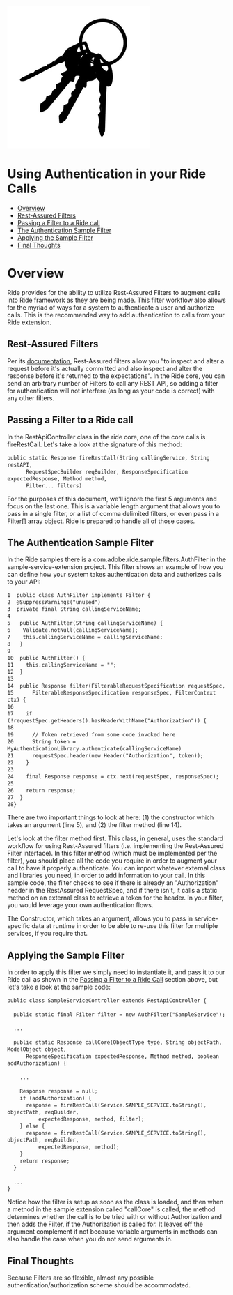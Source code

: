 ![Authentication](images/Ride_Authentication.jpeg)

# Using Authentication in your Ride Calls

* [Overview](#overview)
* [Rest-Assured Filters](#rest-assured-filters)
* [Passing a Filter to a Ride call](#passing-a-filter-to-a-ride-call)
* [The Authentication Sample Filter](#the-authentication-sample-filter)
* [Applying the Sample Filter](#applying-the-sample-filter)
* [Final Thoughts](#final-thoughts)

# Overview

Ride provides for the ability to utilize Rest-Assured Filters to augment calls into Ride framework as they are being made.  This filter workflow also allows for the myriad of ways for a system to authenticate a user and authorize calls.  This is the recommended way to add authentication to calls from your Ride extension.

## Rest-Assured Filters

Per its [documentation](https://github.com/rest-assured/rest-assured/wiki/usage#filters), Rest-Assured filters allow you "to inspect and alter a request before it's actually committed and also inspect and alter the response before it's returned to the expectations".  In the Ride core, you can send an arbitrary number of Filters to call any REST API, so adding a filter for authentication will not interfere (as long as your code is correct) with any other filters.

## Passing a Filter to a Ride call

In the RestApiController class in the ride core, one of the core calls is fireRestCall. Let's take a look at the signature of this method:

```
public static Response fireRestCall(String callingService, String restAPI,
      RequestSpecBuilder reqBuilder, ResponseSpecification expectedResponse, Method method,
      Filter... filters)
```

For the purposes of this document, we'll ignore the first 5 arguments and focus on the last one.  This is a variable length argument that allows you to pass in a single filter, or a list of comma delimited filters, or even pass in a Filter[] array object.  Ride is prepared to handle all of those cases.

## The Authentication Sample Filter

In the Ride samples there is a com.adobe.ride.sample.filters.AuthFilter in the sample-service-extension project.  This filter shows an example of how you can define how your system takes authentication data and authorizes calls to your API:

```
1  public class AuthFilter implements Filter {
2  @SuppressWarnings("unused")
3  private final String callingServiceName;
4
5   public AuthFilter(String callingServiceName) {
6    Validate.notNull(callingServiceName);
7    this.callingServiceName = callingServiceName;
8   }
9
10  public AuthFilter() {
11    this.callingServiceName = "";
12  }
13
14  public Response filter(FilterableRequestSpecification requestSpec,
15      FilterableResponseSpecification responseSpec, FilterContext ctx) {
16
17    if (!requestSpec.getHeaders().hasHeaderWithName("Authorization")) {
18
19      // Token retrieved from some code invoked here
20      String token = MyAuthenticationLibrary.authenticate(callingServiceName)
21      requestSpec.header(new Header("Authorization", token));
22    }
23
24    final Response response = ctx.next(requestSpec, responseSpec);
25
26    return response;
27  }
28}
```

There are two important things to look at here: (1) the constructor which takes an argument (line 5), and (2) the filter method (line 14).  

Let's look at the filter method first.  This class, in general, uses the standard workflow for using Rest-Assured filters (i.e. implementing the Rest-Assured Filter interface).  In this filter method (which must be implemented per the filter), you should place all the code you require in order to augment your call to have it properly authenticate.  You can import whatever external class and libraries you need, in order to add information to your call.  In this sample code, the filter checks to see if there is already an "Authorization" header in the RestAssured RequestSpec, and if there isn't, it calls a static method on an external class to retrieve a token for the header.  In your filter, you would leverage your own authentication flows.

The Constructor, which takes an argument, allows you to pass in service-specific data at runtime in order to be able to re-use this filter for multiple services, if you require that.

## Applying the Sample Filter

In order to apply this filter we simply need to instantiate it, and pass it to our Ride call as shown in the [Passing a Filter to a Ride Call](#passing-a-filter-to-a-ride-call) section above, but let's take a look at the sample code:

```
public class SampleServiceController extends RestApiController {
  
  public static final Filter filter = new AuthFilter("SampleService");
  
  ...
  
  public static Response callCore(ObjectType type, String objectPath, ModelObject object,
      ResponseSpecification expectedResponse, Method method, boolean addAuthorization) {
    
    ...
    
    Response response = null;
    if (addAuthorization) {
      response = fireRestCall(Service.SAMPLE_SERVICE.toString(), objectPath, reqBuilder,
          expectedResponse, method, filter);
    } else {
      response = fireRestCall(Service.SAMPLE_SERVICE.toString(), objectPath, reqBuilder,
          expectedResponse, method);
    }
    return response;
  } 
  
  ...
}
```

Notice how the filter is setup as soon as the class is loaded, and then when a method in the sample extension called "callCore" is called, the method determines whether the call is to be tried with or without Authorization and then adds the Filter, if the Authorization is called for.  It leaves off the argument complement if not because variable arguments in methods can also handle the case when you do not send arguments in.

## Final Thoughts

Because Filters are so flexible, almost any possible authentication/authorization scheme should be accommodated.


